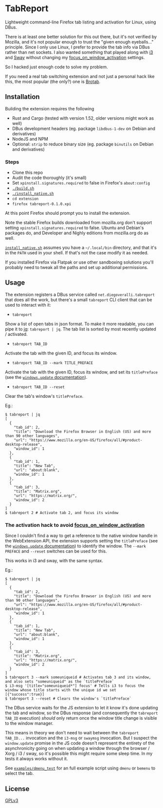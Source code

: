 # TabReport 

Lightweight command-line Firefox tab listing and activation for Linux, using DBus.

There is at least one better solution for this out there, but it's not verified by Mozilla, and it's not popular enough to trust the "given enough eyeballs..." principle.
Since I only use Linux, I prefer to provide the tab info via DBus rather than net sockets. I also wanted something that played along with [i3](https://i3wm.org/) and [Sway](https://swaywm.org/) without changing my [focus\_on\_window\_activation](https://i3wm.org/docs/userguide.html#focus_on_window_activation) settings.

So I hacked just enough code to solve my problem.

If you need a real tab switching extension and not just a personal hack like this, the most popular (the only?) one is [Brotab](https://github.com/balta2ar/brotab).

## Installation

Building the extension requires the following

- Rust and Cargo (tested with version 1.52, older versions might work as well)
- DBus development headers (eg. package `libdbus-1-dev` on Debian and derivatives)
- NodeJS and NPM
- Optional: `strip` to reduce binary size (eg. package `binutils` on Debian and derivatives)

### Steps

- Clone this repo
- Audit the code thoroughly (it's small)
- Set `xpinstall.signatures.required` to false in Firefox's `about:config`
- [`./build.sh`](build.sh)
- [`./install_native.sh`](install_native.sh)
- `cd extension`
- `firefox tabreport-0.1.0.xpi`

At this point Firefox should prompt you to install the extension.

Note the stable Firefox builds downloaded from mozilla.org don't support setting `xpinstall.signatures.required` to false. 
Ubuntu and Debian's packages do, and Developer and Nighly editions from mozilla.org do as well.

[`install_native.sh`](install_native.sh) assumes you have a `~/.local/bin` directory, and that it's in the `PATH` used in your shell. If that's not the case modify it as needed.

If you installed Firefox via Flatpak or use other sandboxing solutions you'll probably need to tweak all the paths and set up additional permissions.

## Usage

The extension registers a DBus service called `net.diegoveralli.tabreport` that does all the work, but there's a small `tabreport` CLI client that can be used to interact with it:

- `tabreport`

Show a list of open tabs in json format. To make it more readable, you can pipe it to [jq](https://github.com/stedolan/jq): `tabreport | jq`.
The tab list is sorted by most recently updated / activated. 

- `tabreport TAB_ID`

Activate the tab with the given ID, and focus its window.

- `tabreport TAB_ID --mark TITLE_PREFACE`

Activate the tab with the given ID, focus its window, and set its `titlePreface` (see the [`windows.update` documentation](https://developer.mozilla.org/en-US/docs/Mozilla/Add-ons/WebExtensions/API/windows/update)).

- `tabreport TAB_ID --reset`

Clear the tab's window's `titlePreface`.

Eg.:

```shell
$ tabreport | jq
[
  {
    "tab_id": 2,
    "title": "Download the Firefox Browser in English (US) and more than 90 other languages",
    "url": "https://www.mozilla.org/en-US/firefox/all/#product-desktop-release",
    "window_id": 1
  },
  {
    "tab_id": 1,
    "title": "New Tab",
    "url": "about:blank",
    "window_id": 1
  },
  {
    "tab_id": 3,
    "title": "Matrix.org",
    "url": "https://matrix.org/",
    "window_id": 2
  }
]
$ tabreport 2 # Activate tab 2, and focus its window
```

### The activation hack to avoid [focus\_on\_window\_activation](https://i3wm.org/docs/userguide.html#focus_on_window_activation)

Since I couldn't find a way to get a reference to the native window handle in the WebExtension API, the extension supports setting the `titlePreface` (see the [`windows.update` documentation](https://developer.mozilla.org/en-US/docs/Mozilla/Add-ons/WebExtensions/API/windows/update)) to identify the window. The `--mark PREFACE` and `--reset` switches can be used for this.

This works in i3 and sway, with the same syntax.

Eg.:

```shell
$ tabreport | jq
[
  {
    "tab_id": 2,
    "title": "Download the Firefox Browser in English (US) and more than 90 other languages",
    "url": "https://www.mozilla.org/en-US/firefox/all/#product-desktop-release",
    "window_id": 1
  },
  {
    "tab_id": 1,
    "title": "New Tab",
    "url": "about:blank",
    "window_id": 1
  },
  {
    "tab_id": 3,
    "title": "Matrix.org",
    "url": "https://matrix.org/",
    "window_id": 2
  }
]
$ tabreport 3 --mark someuniqueid # Activates tab 3 and its window, and also sets "someuniqueid" as the `titlePreface`
$ i3-msg '[title="someuniqueid*"] focus' # Tells i3 to focus the window whose title starts with the unique id we set
[{"success":true}]
$ tabreport 3 --reset # Clears the window's `titlePreface`
```

The DBus service waits for the JS extension to let it know it's done updating the tab and window, so the DBus response (and consequently the `tabreport TAB_ID` execution) _should_ only return once the window title change is visible to the window manager. 

This means in theory we don't need to wait between the `tabreport TAB_ID...` invocation and the `i3-msg` or `swaymsg` invocation. But I suspect the `window.update` promise in the JS code doesn't represent the entirety of the asynchronicity going on when updating a window through the browser / Xorg / i3 / sway, so it's possible this might require some sleep time. In my tests it always works without it.

See [`examples/dmenu_test`](examples/dmenu_test) for an full example script using `dmenu` or `bemenu` to select the tab.
 
## License

[GPLv3](LICENSE)
